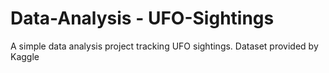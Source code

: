 # Data-Analysis - UFO-Sightings
A simple data analysis project tracking UFO sightings.
Dataset provided by Kaggle
